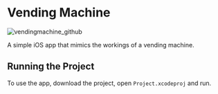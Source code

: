 # Vending Machine

![vendingmachine_github](https://cloud.githubusercontent.com/assets/10048818/21642844/da18c22a-d2a6-11e6-9a94-8f49a48c47b5.jpg)

A simple iOS app that mimics the workings of a vending machine.

## Running the Project
To use the app, download the project, open `Project.xcodeproj` and run.
